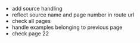 - add source handling
- reflect source name and page number in route url
- check all pages
- handle examples belonging to previous page
- check page 22
